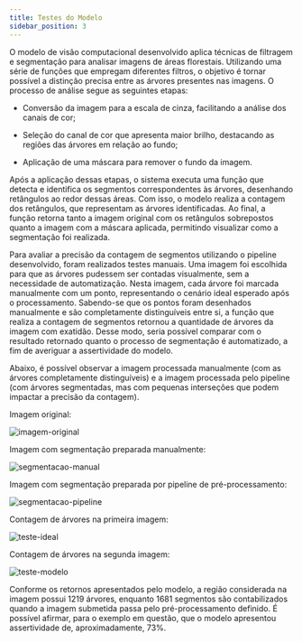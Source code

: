 ```yaml
---
title: Testes do Modelo
sidebar_position: 3
---
```


O modelo de visão computacional desenvolvido aplica técnicas de filtragem e segmentação para analisar imagens de áreas florestais. Utilizando uma série de funções que empregam diferentes filtros, o objetivo é tornar possível a distinção precisa entre as árvores presentes nas imagens. O processo de análise segue as seguintes etapas:

- Conversão da imagem para a escala de cinza, facilitando a análise dos canais de cor;

- Seleção do canal de cor que apresenta maior brilho, destacando as regiões das árvores em relação ao fundo;

- Aplicação de uma máscara para remover o fundo da imagem.

Após a aplicação dessas etapas, o sistema executa uma função que detecta e identifica os segmentos correspondentes às árvores, desenhando retângulos ao redor dessas áreas. Com isso, o modelo realiza a contagem dos retângulos, que representam as árvores identificadas. Ao final, a função retorna tanto a imagem original com os retângulos sobrepostos quanto a imagem com a máscara aplicada, permitindo visualizar como a segmentação foi realizada.

Para avaliar a precisão da contagem de segmentos utilizando o pipeline desenvolvido, foram realizados testes manuais. Uma imagem foi escolhida para que as árvores pudessem ser contadas visualmente, sem a necessidade de automatização. Nesta imagem, cada árvore foi marcada manualmente com um ponto, representando o cenário ideal esperado após o processamento. Sabendo-se que os pontos foram desenhados manualmente e são completamente distinguíveis entre si, a função que realiza a contagem de segmentos retornou a quantidade de árvores da imagem com exatidão. Desse modo, seria possível comparar com o resultado retornado quanto o processo de segmentação é automatizado, a fim de averiguar a assertividade do modelo.

Abaixo, é possível observar a imagem processada manualmente (com as árvores completamente distinguíveis) e a imagem processada pelo pipeline (com árvores segmentadas, mas com pequenas interseções que podem impactar a precisão da contagem).


Imagem original:

![imagem-original](/img/imagem_teste.png)


Imagem com segmentação preparada manualmente:

![segmentacao-manual](/img/manual_counting.png)


Imagem com segmentação preparada por pipeline de pré-processamento:

![segmentacao-pipeline](/img/pre_processing.png)


Contagem de árvores na primeira imagem:

![teste-ideal](/img/teste_modelo_ideal.png)


Contagem de árvores na segunda imagem:

![teste-modelo](/img/teste_modelo.png)


Conforme os retornos apresentados pelo modelo, a região considerada na imagem possui 1219 árvores, enquanto 1681 segmentos são contabilizados quando a imagem submetida passa pelo pré-processamento definido. É possível afirmar, para o exemplo em questão, que o modelo apresentou assertividade de, aproximadamente, 73%.
